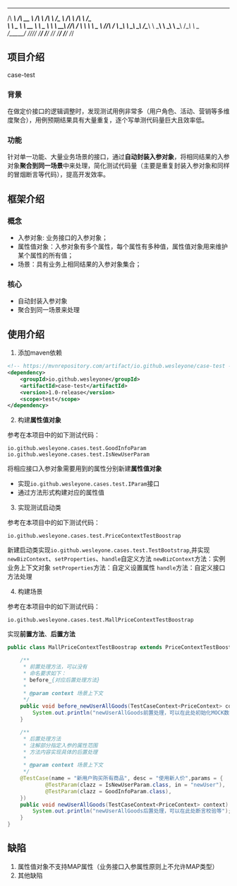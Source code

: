  ______     ______     ______     ______     ______   ______     ______     ______  
/\  ___\   /\  __ \   /\  ___\   /\  ___\   /\__  _\ /\  ___\   /\  ___\   /\__  _\
\ \ \____  \ \  __ \  \ \___  \  \ \  __\   \/_/\ \/ \ \  __\   \ \___  \  \/_/\ \/
 \ \_____\  \ \_\ \_\  \/\_____\  \ \_____\    \ \_\  \ \_____\  \/\_____\    \ \_\
  \/_____/   \/_/\/_/   \/_____/   \/_____/     \/_/   \/_____/   \/_____/     \/_/ 

## 项目介绍
case-test

### 背景
在做定价接口的逻辑调整时，发现测试用例非常多（用户角色、活动、营销等多维度聚合），用例预期结果具有大量重复，逐个写单测代码量巨大且效率低。

### 功能
针对单一功能、大量业务场景的接口，通过**自动封装入参对象**，将相同结果的入参对象**聚合到同一场景**中来处理，简化测试代码量（主要是重复封装入参对象和同样的冒烟断言等代码），提高开发效率。

## 框架介绍
### 概念
- 入参对象: 业务接口的入参对象；
- 属性值对象：入参对象有多个属性，每个属性有多种值，属性值对象用来维护某个属性的所有值；
- 场景：具有业务上相同结果的入参对象集合；

### 核心
- 自动封装入参对象
- 聚合到同一场景来处理

## 使用介绍

1. 添加maven依赖
```xml
<!-- https://mvnrepository.com/artifact/io.github.wesleyone/case-test -->
<dependency>
    <groupId>io.github.wesleyone</groupId>
    <artifactId>case-test</artifactId>
    <version>1.0-release</version>
    <scope>test</scope>
</dependency>
```

2. 构建**属性值对象**

参考在本项目中的如下测试代码：

`io.github.wesleyone.cases.test.GoodInfoParam`
`io.github.wesleyone.cases.test.IsNewUserParam`
   
将相应接口入参对象需要用到的属性分别新建**属性值对象**
 - 实现`io.github.wesleyone.cases.test.IParam`接口 
 - 通过方法形式构建对应的属性值

3. 实现测试启动类

参考在本项目中的如下测试代码：

`io.github.wesleyone.cases.test.PriceContextTestBoostrap`

新建启动类实现`io.github.wesleyone.cases.test.TestBootstrap`,并实现`newBizContext`、`setProperties`、`handle`自定义方法
`newBizContext`方法：实例业务上下文对象
`setProperties`方法：自定义设置属性
`handle`方法：自定义接口方法处理

4. 构建场景

参考在本项目中的如下测试代码：

`io.github.wesleyone.cases.test.MallPriceContextTestBoostrap`

实现**前置方法**、**后置方法**

```java
public class MallPriceContextTestBoostrap extends PriceContextTestBoostrap {

    /**
     * 前置处理方法，可以没有
     * 命名要求如下：
     * before_{对应后置处理方法}
     *
     * @param context 场景上下文
     */
    public void before_newUserAllGoods(TestCaseContext<PriceContext> context) {
        System.out.println("newUserAllGoods前置处理，可以在此处初始化MOCK数据等");
    }

    /**
     * 后置处理方法
     * 注解部分指定入参的属性范围
     * 方法内容实现具体的后置处理
     *
     * @param context 场景上下文
     */
    @TestCase(name = "新用户购买所有商品", desc = "使用新人价",params = {
            @TestParam(clazz = IsNewUserParam.class, in = "newUser"),
            @TestParam(clazz = GoodInfoParam.class),
    })
    public void newUserAllGoods(TestCaseContext<PriceContext> context) {
        System.out.println("newUserAllGoods后置处理，可以在此处断言校验等");
    }
}
```

## 缺陷
1. 属性值对象不支持MAP属性（业务接口入参属性原则上不允许MAP类型）
2. 其他缺陷
